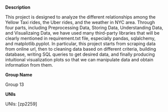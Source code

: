 
**Description**

This project is designed to analyze the different relationships among the Yellow Taxi rides, the Uber rides, and the weather in NYC area. Through
four parts, including Preprocessing Data, Storing Data, Understanding Data, and Visualizaing Data, we have used many third-party libraries that will be
clearly mentioned in requirement.txt file, especially pandas, sqlalchemy, and matplotlib.pyplot. In particular, this project starts from scraping data
from online url, then to cleaning data based on different criteria, building database, writing SQL queries to get desired data, and finally producing
intuitional visualization plots so that we can manipulate data and obtain information from them.

**Group Name**

Group 13

**UNIs**

UNIs: [zp2259]

